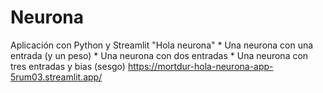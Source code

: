 # Neurona
Aplicación con Python y Streamlit "Hola neurona"
    * Una neurona con una entrada (y un peso)
    * Una neurona con dos entradas
    * Una neurona con tres entradas y bias (sesgo)
https://mortdur-hola-neurona-app-5rum03.streamlit.app/
